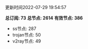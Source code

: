 更新时间2022-07-29 19:54:57

**总订阅: 73**
**总节点: 2614**
**有效节点: 386**
- ss节点: 287
- trojan节点: 50
- v2ray节点: 49
